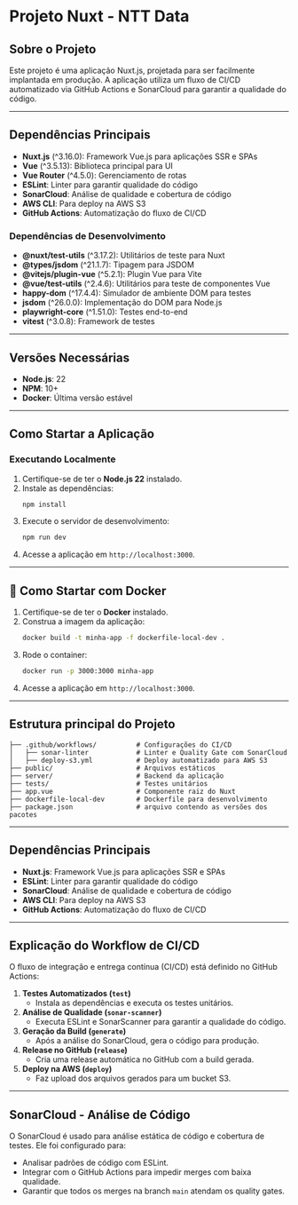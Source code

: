 # Projeto Nuxt - NTT Data

## Sobre o Projeto
Este projeto é uma aplicação Nuxt.js, projetada para ser facilmente implantada em produção. A aplicação utiliza um fluxo de CI/CD automatizado via GitHub Actions e SonarCloud para garantir a qualidade do código.

---

## Dependências Principais
- **Nuxt.js** (^3.16.0): Framework Vue.js para aplicações SSR e SPAs
- **Vue** (^3.5.13): Biblioteca principal para UI
- **Vue Router** (^4.5.0): Gerenciamento de rotas
- **ESLint**: Linter para garantir qualidade do código
- **SonarCloud**: Análise de qualidade e cobertura de código
- **AWS CLI**: Para deploy na AWS S3
- **GitHub Actions**: Automatização do fluxo de CI/CD

### Dependências de Desenvolvimento
- **@nuxt/test-utils** (^3.17.2): Utilitários de teste para Nuxt
- **@types/jsdom** (^21.1.7): Tipagem para JSDOM
- **@vitejs/plugin-vue** (^5.2.1): Plugin Vue para Vite
- **@vue/test-utils** (^2.4.6): Utilitários para teste de componentes Vue
- **happy-dom** (^17.4.4): Simulador de ambiente DOM para testes
- **jsdom** (^26.0.0): Implementação do DOM para Node.js
- **playwright-core** (^1.51.0): Testes end-to-end
- **vitest** (^3.0.8): Framework de testes

---

## Versões Necessárias
- **Node.js**: 22
- **NPM**: 10+
- **Docker**: Última versão estável

---

## Como Startar a Aplicação
### Executando Localmente
1. Certifique-se de ter o **Node.js 22** instalado.
2. Instale as dependências:
   ```sh
   npm install
   ```
3. Execute o servidor de desenvolvimento:
   ```sh
   npm run dev
   ```
4. Acesse a aplicação em `http://localhost:3000`.

---

## 🐳 Como Startar com Docker
1. Certifique-se de ter o **Docker** instalado.
2. Construa a imagem da aplicação:
   ```sh
   docker build -t minha-app -f dockerfile-local-dev .
   ```
3. Rode o container:
   ```sh
   docker run -p 3000:3000 minha-app
   ```
4. Acesse a aplicação em `http://localhost:3000`.

---

## Estrutura principal do Projeto
```
├── .github/workflows/          # Configurações do CI/CD
│   ├── sonar-linter            # Linter e Quality Gate com SonarCloud
│   ├── deploy-s3.yml           # Deploy automatizado para AWS S3
├── public/                     # Arquivos estáticos
├── server/                     # Backend da aplicação
├── tests/                      # Testes unitários
├── app.vue                     # Componente raiz do Nuxt
├── dockerfile-local-dev        # Dockerfile para desenvolvimento
├── package.json                # arquivo contendo as versões dos pacotes
```

---

##  Dependências Principais
- **Nuxt.js**: Framework Vue.js para aplicações SSR e SPAs
- **ESLint**: Linter para garantir qualidade do código
- **SonarCloud**: Análise de qualidade e cobertura de código
- **AWS CLI**: Para deploy na AWS S3
- **GitHub Actions**: Automatização do fluxo de CI/CD

---

## Explicação do Workflow de CI/CD
O fluxo de integração e entrega contínua (CI/CD) está definido no GitHub Actions:

1. **Testes Automatizados (`test`)**
   - Instala as dependências e executa os testes unitários.
2. **Análise de Qualidade (`sonar-scanner`)**
   - Executa ESLint e SonarScanner para garantir a qualidade do código.
3. **Geração da Build (`generate`)**
   - Após a análise do SonarCloud, gera o código para produção.
4. **Release no GitHub (`release`)**
   - Cria uma release automática no GitHub com a build gerada.
5. **Deploy na AWS (`deploy`)**
   - Faz upload dos arquivos gerados para um bucket S3.

---

## SonarCloud - Análise de Código
O SonarCloud é usado para análise estática de código e cobertura de testes. Ele foi configurado para:
- Analisar padrões de código com ESLint.
- Integrar com o GitHub Actions para impedir merges com baixa qualidade.
- Garantir que todos os merges na branch `main` atendam os quality gates.